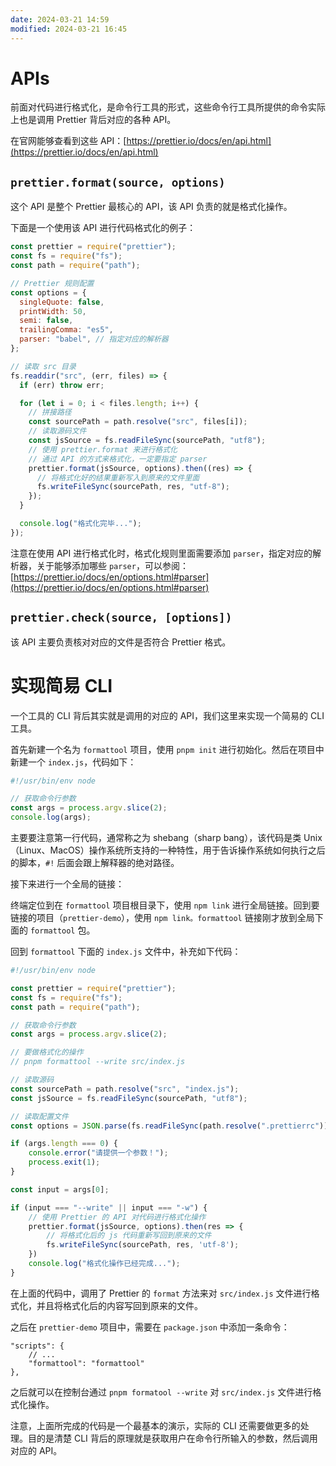 ```yaml
---
date: 2024-03-21 14:59
modified: 2024-03-21 16:45
---
```


# APIs

前面对代码进行格式化，是命令行工具的形式，这些命令行工具所提供的命令实际上也是调用 Prettier 背后对应的各种 API。

在官网能够查看到这些 API：[https://prettier.io/docs/en/api.html](https://prettier.io/docs/en/api.html)

## `prettier.format(source, options)`

这个 API 是整个 Prettier 最核心的 API，该 API 负责的就是格式化操作。

下面是一个使用该 API 进行代码格式化的例子：

```js
const prettier = require("prettier");
const fs = require("fs");
const path = require("path");

// Prettier 规则配置
const options = {
  singleQuote: false,
  printWidth: 50,
  semi: false,
  trailingComma: "es5",
  parser: "babel", // 指定对应的解析器
};

// 读取 src 目录
fs.readdir("src", (err, files) => {
  if (err) throw err;

  for (let i = 0; i < files.length; i++) {
    // 拼接路径
    const sourcePath = path.resolve("src", files[i]);
    // 读取源码文件
    const jsSource = fs.readFileSync(sourcePath, "utf8");
    // 使用 prettier.format 来进行格式化
    // 通过 API 的方式来格式化，一定要指定 parser
    prettier.format(jsSource, options).then((res) => {
      // 将格式化好的结果重新写入到原来的文件里面
      fs.writeFileSync(sourcePath, res, "utf-8");
    });
  }

  console.log("格式化完毕...");
});
```

注意在使用 API 进行格式化时，格式化规则里面需要添加 `parser`，指定对应的解析器，关于能够添加哪些 `parser`，可以参阅：[https://prettier.io/docs/en/options.html#parser](https://prettier.io/docs/en/options.html#parser)

## `prettier.check(source, [options])`

该 API 主要负责核对对应的文件是否符合 Prettier 格式。

# 实现简易 CLI

一个工具的 CLI 背后其实就是调用的对应的 API，我们这里来实现一个简易的 CLI 工具。

首先新建一个名为 `formattool` 项目，使用 `pnpm init` 进行初始化。然后在项目中新建一个 `index.js`，代码如下：

```js
#!/usr/bin/env node

// 获取命令行参数
const args = process.argv.slice(2);
console.log(args);
```

主要要注意第一行代码，通常称之为 shebang（sharp bang），该代码是类 Unix（Linux、MacOS）操作系统所支持的一种特性，用于告诉操作系统如何执行之后的脚本，`#!` 后面会跟上解释器的绝对路径。

接下来进行一个全局的链接：

终端定位到在 `formattool` 项目根目录下，使用 `npm link` 进行全局链接。回到要链接的项目（`prettier-demo`），使用 `npm link。formattool` 链接刚才放到全局下面的 `formattool` 包。

回到 `formattool` 下面的 `index.js` 文件中，补充如下代码：

```js
#!/usr/bin/env node

const prettier = require("prettier");
const fs = require("fs");
const path = require("path");

// 获取命令行参数
const args = process.argv.slice(2);

// 要做格式化的操作
// pnpm formattool --write src/index.js

// 读取源码
const sourcePath = path.resolve("src", "index.js");
const jsSource = fs.readFileSync(sourcePath, "utf8");

// 读取配置文件
const options = JSON.parse(fs.readFileSync(path.resolve(".prettierrc")));

if (args.length === 0) {
    console.error("请提供一个参数！");
    process.exit(1);
}

const input = args[0];

if (input === "--write" || input === "-w") {
    // 使用 Prettier 的 API 对代码进行格式化操作
    prettier.format(jsSource, options).then(res => {
        // 将格式化后的 js 代码重新写回到原来的文件
        fs.writeFileSync(sourcePath, res, 'utf-8');
    })
    console.log("格式化操作已经完成...");
}
```

在上面的代码中，调用了 Prettier 的 `format` 方法来对 `src/index.js` 文件进行格式化，并且将格式化后的内容写回到原来的文件。

之后在 `prettier-demo` 项目中，需要在 `package.json` 中添加一条命令：

```shell
"scripts": {
    // ...
    "formattool": "formattool"
},
```

之后就可以在控制台通过 `pnpm formatool --write` 对 `src/index.js` 文件进行格式化操作。

注意，上面所完成的代码是一个最基本的演示，实际的 CLI 还需要做更多的处理。目的是清楚 CLI 背后的原理就是获取用户在命令行所输入的参数，然后调用对应的 API。
